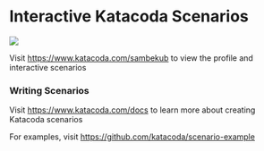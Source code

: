 # Interactive Katacoda Scenarios

[![](http://shields.katacoda.com/katacoda/sambekub/count.svg)](https://www.katacoda.com/sambekub "Get your profile on Katacoda.com")

Visit https://www.katacoda.com/sambekub to view the profile and interactive scenarios

### Writing Scenarios
Visit https://www.katacoda.com/docs to learn more about creating Katacoda scenarios

For examples, visit https://github.com/katacoda/scenario-example
